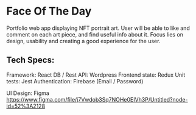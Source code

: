 # Face Of The Day

Portfolio web app displaying NFT portrait art. User will be able to like and comment on each art piece, and find useful info about it. Focus lies on design, usability and creating a good experience for the user.

## Tech Specs:

Framework: React
DB / Rest API: Wordpress
Frontend state: Redux
Unit tests: Jest
Authentication: Firebase (Email / Password)

UI Design: Figma
https://www.figma.com/file/j7Vwdob3Sq7NOHe0EIVh3P/Untitled?node-id=52%3A2128

